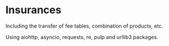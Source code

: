 # Insurances
Including the transfer of fee tables, combination of products, etc.

Using aiohttp, asyncio, requests, re, pulp and urllib3 packages.
